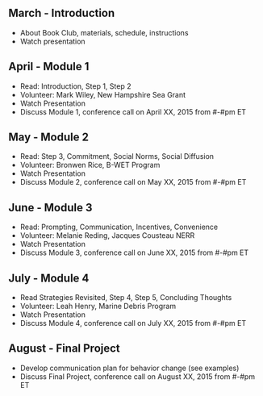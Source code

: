 ## March - Introduction
- About Book Club, materials, schedule, instructions
- Watch presentation

## April - Module 1
- Read: Introduction, Step 1, Step 2
- Volunteer: Mark Wiley, New Hampshire Sea Grant
- Watch Presentation
- Discuss Module 1, conference call on April XX, 2015 from #-#pm ET

## May - Module 2
- Read: Step 3, Commitment, Social Norms, Social Diffusion
- Volunteer: Bronwen Rice, B-WET Program
- Watch Presentation
- Discuss Module 2, conference call on May XX, 2015 from #-#pm ET

## June - Module 3
- Read: Prompting, Communication, Incentives, Convenience
- Volunteer: Melanie Reding, Jacques Cousteau NERR
- Watch Presentation
- Discuss Module 3, conference call on June XX, 2015 from #-#pm ET

## July - Module 4
- Read Strategies Revisited, Step 4, Step 5, Concluding Thoughts
- Volunteer: Leah Henry, Marine Debris Program
- Watch Presentation
- Discuss Module 4, conference call on July XX, 2015 from #-#pm ET

## August - Final Project
- Develop communication plan for behavior change (see examples)
- Discuss Final Project, conference call on August XX, 2015 from #-#pm ET
